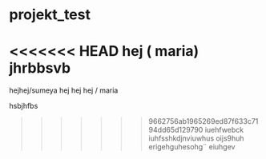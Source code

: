 # projekt_test
<<<<<<< HEAD
hej ( maria)
jhrbbsvb
=======
hejhej/sumeya
hej hej hej / maria

hsbjhfbs
>>>>>>> 9662756ab1965269ed87f633c7194dd65d129790
iuehfwebck
iuhfsshkdjnviuwhus
oijs9huh
erigehguhesohg¨
eiuhgev
